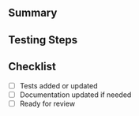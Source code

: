 ## Summary

<!-- Provide an overview of changes -->

## Testing Steps

<!-- Describe how to test these changes -->

## Checklist

- [ ] Tests added or updated
- [ ] Documentation updated if needed
- [ ] Ready for review
